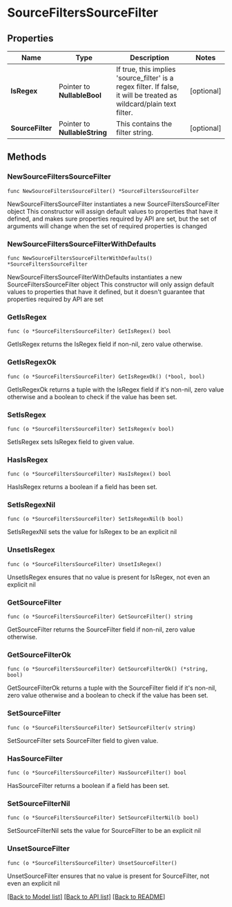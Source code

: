 # SourceFiltersSourceFilter

## Properties

Name | Type | Description | Notes
------------ | ------------- | ------------- | -------------
**IsRegex** | Pointer to **NullableBool** | If true, this implies &#39;source_filter&#39; is a regex filter. If false, it will be treated as wildcard/plain text filter. | [optional] 
**SourceFilter** | Pointer to **NullableString** | This contains the filter string. | [optional] 

## Methods

### NewSourceFiltersSourceFilter

`func NewSourceFiltersSourceFilter() *SourceFiltersSourceFilter`

NewSourceFiltersSourceFilter instantiates a new SourceFiltersSourceFilter object
This constructor will assign default values to properties that have it defined,
and makes sure properties required by API are set, but the set of arguments
will change when the set of required properties is changed

### NewSourceFiltersSourceFilterWithDefaults

`func NewSourceFiltersSourceFilterWithDefaults() *SourceFiltersSourceFilter`

NewSourceFiltersSourceFilterWithDefaults instantiates a new SourceFiltersSourceFilter object
This constructor will only assign default values to properties that have it defined,
but it doesn't guarantee that properties required by API are set

### GetIsRegex

`func (o *SourceFiltersSourceFilter) GetIsRegex() bool`

GetIsRegex returns the IsRegex field if non-nil, zero value otherwise.

### GetIsRegexOk

`func (o *SourceFiltersSourceFilter) GetIsRegexOk() (*bool, bool)`

GetIsRegexOk returns a tuple with the IsRegex field if it's non-nil, zero value otherwise
and a boolean to check if the value has been set.

### SetIsRegex

`func (o *SourceFiltersSourceFilter) SetIsRegex(v bool)`

SetIsRegex sets IsRegex field to given value.

### HasIsRegex

`func (o *SourceFiltersSourceFilter) HasIsRegex() bool`

HasIsRegex returns a boolean if a field has been set.

### SetIsRegexNil

`func (o *SourceFiltersSourceFilter) SetIsRegexNil(b bool)`

 SetIsRegexNil sets the value for IsRegex to be an explicit nil

### UnsetIsRegex
`func (o *SourceFiltersSourceFilter) UnsetIsRegex()`

UnsetIsRegex ensures that no value is present for IsRegex, not even an explicit nil
### GetSourceFilter

`func (o *SourceFiltersSourceFilter) GetSourceFilter() string`

GetSourceFilter returns the SourceFilter field if non-nil, zero value otherwise.

### GetSourceFilterOk

`func (o *SourceFiltersSourceFilter) GetSourceFilterOk() (*string, bool)`

GetSourceFilterOk returns a tuple with the SourceFilter field if it's non-nil, zero value otherwise
and a boolean to check if the value has been set.

### SetSourceFilter

`func (o *SourceFiltersSourceFilter) SetSourceFilter(v string)`

SetSourceFilter sets SourceFilter field to given value.

### HasSourceFilter

`func (o *SourceFiltersSourceFilter) HasSourceFilter() bool`

HasSourceFilter returns a boolean if a field has been set.

### SetSourceFilterNil

`func (o *SourceFiltersSourceFilter) SetSourceFilterNil(b bool)`

 SetSourceFilterNil sets the value for SourceFilter to be an explicit nil

### UnsetSourceFilter
`func (o *SourceFiltersSourceFilter) UnsetSourceFilter()`

UnsetSourceFilter ensures that no value is present for SourceFilter, not even an explicit nil

[[Back to Model list]](../README.md#documentation-for-models) [[Back to API list]](../README.md#documentation-for-api-endpoints) [[Back to README]](../README.md)



